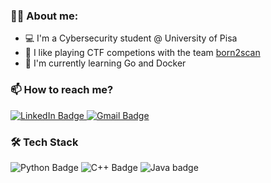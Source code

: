 ### :man_technologist: **About me:**

- 💻 I'm a Cybersecurity student @ University of Pisa
- 🚩 I like playing CTF competions with the team [born2scan](https://born2scan.run/) <br>
- 🌱 I'm currently learning Go and Docker
 
### 📫 **How to reach me?** 
<div id="social_badges">
  <a href="https://www.linkedin.com/in/gianmarco-pastore-759aa5176/?locale=en_US">
    <img src="https://img.shields.io/badge/LinkedIn-blue?style=for-the-badge&logo=linkedin&logoColor=white" alt="LinkedIn Badge"/>
  </a>
  <a href="mailto:g.pastore11@studenti.unipi.it">
    <img src="https://img.shields.io/badge/Gmail-blue?style=for-the-badge&logo=Gmail" alt="Gmail Badge"/>
  </a>
</div>

### :hammer_and_wrench: Tech Stack
<div id="tech_badges">
    <img src="https://img.shields.io/badge/Python-blue?logo=python&logoColor=yellow&style=for-the-badge" alt="Python Badge"/>
    <img src="https://img.shields.io/badge/C++-blue?logo=c%2B%2B&logoColor=White&style=for-the-badge" alt="C++ Badge"/>
    <img src="https://img.shields.io/badge/Java-blue?style=for-the-badge&logo=java&logoColor=white" alt="Java badge"/>
</div>
